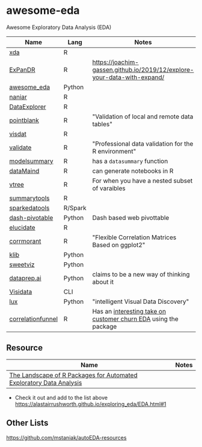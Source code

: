 # awesome-eda
Awesome Exploratory Data Analysis (EDA)

| Name | Lang | Notes |
| -- | -- | -- |
| [xda](https://github.com/ujjwalkarn/xda) | R | |
| [ExPanDR](https://github.com/joachim-gassen/ExPanDaR) | R | https://joachim-gassen.github.io/2019/12/explore-your-data-with-expand/ |
| [awesome_eda](https://github.com/hurshd0/awesome_eda) | Python |  | 
| [naniar](https://naniar.njtierney.com/) | R | |
| [DataExplorer](http://boxuancui.github.io/DataExplorer/) | R | |
| [pointblank](https://github.com/rich-iannone/pointblank) | R | "Validation of local and remote data tables" |
| [visdat](https://github.com/ropensci/visdat) | R | |
| [validate](https://github.com/data-cleaning/validate) | R | "Professional data validation for the R environment" |
| [modelsummary](https://vincentarelbundock.github.io/modelsummary/articles/datasummary.html) | R | has a `datasummary` function |
| [dataMaind](https://sandsynligvis.dk/2018/03/03/generating-codebooks-in-r/) | R | can generate notebooks in R |
| [vtree](https://github.com/nbarrowman/vtree) | R | For when you have a nested subset of varaibles |
| [summarytools](https://cran.r-project.org/web/packages/summarytools/vignettes/Introduction.html) | R |  |
| [sparkedatools](https://github.com/GabeChurch/sparkedatools) | R/Spark | |
| [dash-pivotable](https://github.com/plotly/dash-pivottable) | Python | Dash based web pivottable |
| [elucidate](https://github.com/bcgov/elucidate) | R | |
| [corrmorant](https://github.com/r-link/corrmorant) | R | "Flexible Correlation Matrices Based on ggplot2" |
| [klib](https://towardsdatascience.com/speed-up-your-data-cleaning-and-preprocessing-with-klib-97191d320f80) | Python |  |
| [sweetviz](https://towardsdatascience.com/sweetviz-automated-eda-in-python-a97e4cabacde) | Python | |
| [dataprep.ai](https://dataprep.ai/) | Python | claims to be a new way of thinking about it |
| [Visidata](https://www.visidata.org/) | CLI | 
| [lux](https://github.com/lux-org/lux) | Python | "intelligent Visual Data Discovery" |
| [correlationfunnel](https://github.com/business-science/correlationfunnel) | R | Has an [interesting take on customer churn EDA](https://cran.r-project.org/web/packages/correlationfunnel/vignettes/introducing_correlation_funnel.html) using the package |

## Resource

| Name | Notes |
| -- | -- |
| [The Landscape of R Packages for Automated Exploratory Data Analysis ](https://journal.r-project.org/archive/2019/RJ-2019-033/index.html) | |

* Check it out and add to the list above https://alastairrushworth.github.io/exploring_eda/EDA.html#1

## Other Lists

https://github.com/mstaniak/autoEDA-resources
